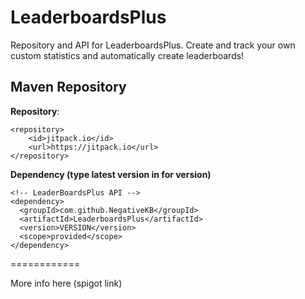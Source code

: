 # LeaderboardsPlus
Repository and API for LeaderboardsPlus. Create and track your own custom statistics and automatically create leaderboards!

## Maven Repository

**Repository**:

```
<repository>
    <id>jitpack.io</id>
    <url>https://jitpack.io</url>
</repository>
```

**Dependency (type latest version in for version)**

```
<!-- LeaderBoardsPlus API -->
<dependency>
  <groupId>com.github.NegativeKB</groupId>
  <artifactId>LeaderboardsPlus</artifactId>
  <version>VERSION</version>
  <scope>provided</scope>  
</dependency>
```

============

More info here (spigot link)
